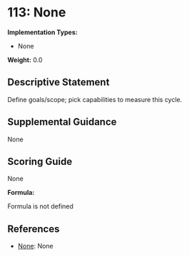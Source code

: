 # 113: None

**Implementation Types:**

- None

**Weight:** 0.0

## Descriptive Statement

Define goals/scope; pick capabilities to measure this cycle.

## Supplemental Guidance

None

## Scoring Guide

None

**Formula:**

Formula is not defined

## References

- [None](None): None

